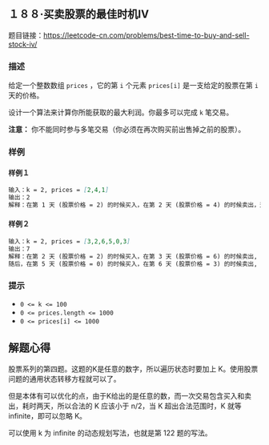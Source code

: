 ## １８８·买卖股票的最佳时机IV

题目链接：https://leetcode-cn.com/problems/best-time-to-buy-and-sell-stock-iv/

### 描述

给定一个整数数组 `prices` ，它的第 `i` 个元素 `prices[i]` 是一支给定的股票在第 `i` 天的价格。

设计一个算法来计算你所能获取的最大利润。你最多可以完成 `k` 笔交易。

**注意：** 你不能同时参与多笔交易（你必须在再次购买前出售掉之前的股票）。

### 样例

#### 样例１

```markdown
输入：k = 2, prices = [2,4,1]
输出：2
解释：在第 1 天 (股票价格 = 2) 的时候买入，在第 2 天 (股票价格 = 4) 的时候卖出，这笔交易所能获得利润 = 4-2 = 2 。
```

#### 样例２

```markdown
输入：k = 2, prices = [3,2,6,5,0,3]
输出：7
解释：在第 2 天 (股票价格 = 2) 的时候买入，在第 3 天 (股票价格 = 6) 的时候卖出, 这笔交易所能获得利润 = 6-2 = 4 。
随后，在第 5 天 (股票价格 = 0) 的时候买入，在第 6 天 (股票价格 = 3) 的时候卖出, 这笔交易所能获得利润 = 3-0 = 3 。
```

### 提示

- `0 <= k <= 100`
- `0 <= prices.length <= 1000`
- `0 <= prices[i] <= 1000`

## 解题心得

股票系列的第四题。这题的K是任意的数字，所以遍历状态时要加上 K。使用股票问题的通用状态转移方程就可以了。

但是本体有可以优化的点，由于K给出的是任意的数，而一次交易包含买入和卖出，耗时两天，所以合法的 K 应该小于 n/2，当 K 超出合法范围时，K 就等infinite，即可以忽略 K。

可以使用 k 为 infinite 的动态规划写法，也就是第 122 题的写法。